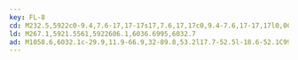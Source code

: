 ```yaml
---
key: FL-8
cd: M232.5,5922c0-9.4,7.6-17,17-17s17,7.6,17,17c0,9.4-7.6,17-17,17l0,0C240.1,5939,232.5,5931.4,232.5,5922z
ld: M267.1,5921.5561,5922606.1,6036.6995,6032.7
ad: M1058.6,6032.1c-29.9,11.9-66.9,32-89.8,53.2l17.7-52.5l-18.6-52.1C991.2,6001.4,1028.6,6020.8,1058.6,6032.1z
---
```


